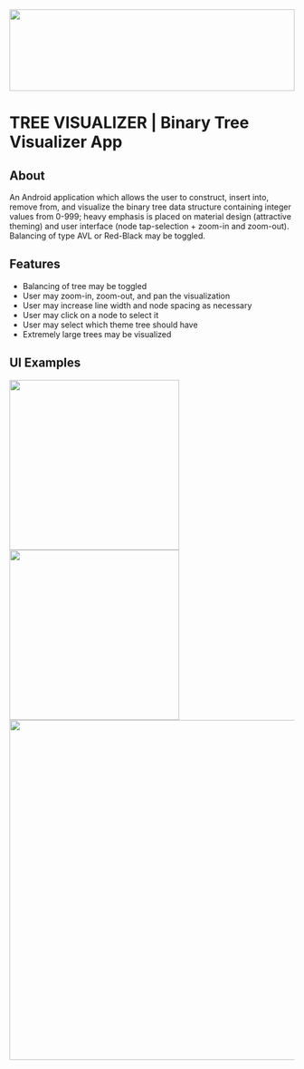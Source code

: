 <img src="https://github.com/Tyler-Lopez/BinaryTreeVisualizerApp/blob/main/BinaryTreeVisualizerApp_Logo.svg" width="100%" height="144">

# TREE VISUALIZER | Binary Tree Visualizer App

## About
An Android application which allows the user to construct, insert into, remove from, and visualize the binary tree data structure containing integer values from 0-999; heavy emphasis is placed on material design (attractive theming) and user interface (node tap-selection + zoom-in and zoom-out). Balancing of type AVL or Red-Black may be toggled.

## Features
* Balancing of tree may be toggled
* User may zoom-in, zoom-out, and pan the visualization
* User may increase line width and node spacing as necessary
* User may click on a node to select it
* User may select which theme tree should have
* Extremely large trees may be visualized

## UI Examples
<img src="https://user-images.githubusercontent.com/77797048/147491405-cf384d01-b311-466f-9505-42fdc6f16928.png" width="300px">
<img src="https://user-images.githubusercontent.com/77797048/147272913-0b4800ba-fc31-42f8-9419-99b47f76a4e5.png" width="300px">
<img src="https://user-images.githubusercontent.com/77797048/147491580-cfaee063-0ed0-447b-baea-36049b7c447f.png" width="600px">

